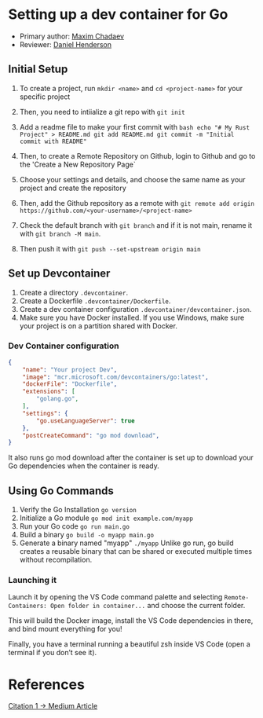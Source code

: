 # Setting up a dev container for Go

* Primary author: [Maxim Chadaev](https://github.com/maximdolphin)  
* Reviewer: [Daniel Henderson](https://github.com/HendersonDaniel)

## Initial Setup

1. To create a project, run ```mkdir <name>``` and ```cd <project-name>``` for your specific project
2. Then, you need to intiialize a git repo with ```git init```
3. Add a readme file to make your first commit with ```bash
echo "# My Rust Project" > README.md
git add README.md
git commit -m "Initial commit with README"```

4. Then, to create a Remote Repository on Github, login to Github and go to the 'Create a New Repository Page`
5. Choose your settings and details, and choose the same name as your project and create the repository
6. Then, add the Github repository as a remote with ```git remote add origin https://github.com/<your-username>/<project-name>```
7. Check the default branch with ```git branch``` and if it is not main, rename it with ```git branch -M main```.
8. Then push it with ```git push --set-upstream origin main```

## Set up Devcontainer

1. Create a directory `.devcontainer`.
2. Create a Dockerfile `.devcontainer/Dockerfile`.
3. Create a dev container configuration `.devcontainer/devcontainer.json`.
4. Make sure you have Docker installed. If you use Windows, make sure your project is on a partition shared with Docker.

### Dev Container configuration

```json
{
    "name": "Your project Dev",
    "image": "mcr.microsoft.com/devcontainers/go:latest",
    "dockerFile": "Dockerfile",
    "extensions": [
        "golang.go",
    ],
    "settings": {
        "go.useLanguageServer": true
    },
    "postCreateCommand": "go mod download",
}
```

It also runs go mod download after the container is set up to download your Go dependencies when the container is ready.

## Using Go Commands

1. Verify the Go Installation ```go version```
2. Initialize a Go module ```go mod init example.com/myapp```
3. Run your Go code ```go run main.go```
4. Build a binary ```go build -o myapp main.go```
5. Generate a binary named "myapp" ```./myapp```
Unlike go run, go build creates a reusable binary that can be shared or executed multiple times without recompilation.

### Launching it

Launch it by opening the VS Code command palette and selecting ```Remote-Containers: Open folder in container...``` and choose the current folder.

This will build the Docker image, install the VS Code dependencies in there, and bind mount everything for you!

Finally, you have a terminal running a beautiful zsh inside VS Code (open a terminal if you don’t see it).

# References
[Citation 1 -> Medium Article](https://medium.com/@quentin.mcgaw/ultimate-go-dev-container-for-visual-studio-code-448f5e031911)
